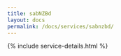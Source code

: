 ```yaml
---
title: sabNZBd
layout: docs
permalink: /docs/services/sabnzbd/
---
```


{% include service-details.html %}
